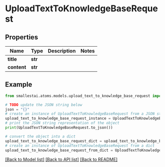 # UploadTextToKnowledgeBaseRequest


## Properties

Name | Type | Description | Notes
------------ | ------------- | ------------- | -------------
**title** | **str** |  | 
**content** | **str** |  | 

## Example

```python
from smallestai.atoms.models.upload_text_to_knowledge_base_request import UploadTextToKnowledgeBaseRequest

# TODO update the JSON string below
json = "{}"
# create an instance of UploadTextToKnowledgeBaseRequest from a JSON string
upload_text_to_knowledge_base_request_instance = UploadTextToKnowledgeBaseRequest.from_json(json)
# print the JSON string representation of the object
print(UploadTextToKnowledgeBaseRequest.to_json())

# convert the object into a dict
upload_text_to_knowledge_base_request_dict = upload_text_to_knowledge_base_request_instance.to_dict()
# create an instance of UploadTextToKnowledgeBaseRequest from a dict
upload_text_to_knowledge_base_request_from_dict = UploadTextToKnowledgeBaseRequest.from_dict(upload_text_to_knowledge_base_request_dict)
```
[[Back to Model list]](../README.md#documentation-for-models) [[Back to API list]](../README.md#documentation-for-api-endpoints) [[Back to README]](../README.md)


